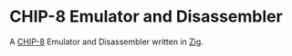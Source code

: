 # CHIP-8 Emulator and Disassembler

A [CHIP-8](https://en.wikipedia.org/wiki/CHIP-8) Emulator and Disassembler written in
[Zig](https://ziglang.org/).
